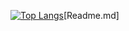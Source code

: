 [![Top Langs](https://github-readme-stats.vercel.app/api/top-langs/?username=D4hyeon&layout=compact)](https://github.com/D4hyeon/github-readme-stats)[Readme.md]
